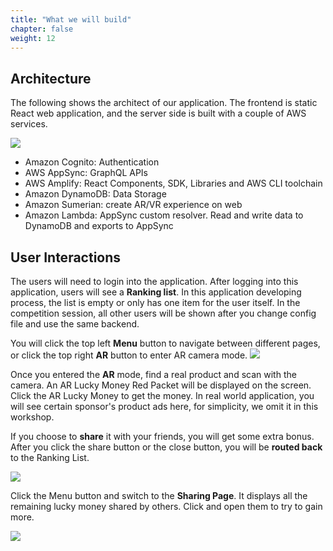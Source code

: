 ```yaml
---
title: "What we will build"
chapter: false
weight: 12
---
```


## Architecture
The following shows the architect of our application. The frontend is static React web application, and the server side is built with a couple of AWS services.

![](/images/introduction/arch.png)

* Amazon Cognito: Authentication
* AWS AppSync: GraphQL APIs     
* AWS Amplify: React Components, SDK, Libraries and AWS CLI toolchain     
* Amazon DynamoDB: Data Storage     
* Amazon Sumerian: create AR/VR experience on web  
* Amazon Lambda: AppSync custom resolver. Read and write data to DynamoDB and exports to AppSync

## User Interactions

The users will need to login into the application. After logging into this application, users will see a **Ranking list**. In this application developing process, the list is empty or only has one item for the user itself. 
In the competition session, all other users will be shown after you change config file and use the same backend.

You will click the top left **Menu** button to navigate between different pages, or click the top right **AR** button to enter AR camera mode.
![](/images/introduction/screenshot-1.jpg)

Once you entered the **AR** mode, find a real product and scan with the camera. 
An AR Lucky Money Red Packet will be displayed on the screen. Click the AR Lucky Money to get the money. 
In real world application, you will see certain sponsor's product ads here, for simplicity, we omit it in this workshop.
 
If you choose to **share** it with your friends, you will get some extra bonus. After you click the share button or the close button, you will be **routed back** to the Ranking List.

![](/images/introduction/screenshot-2.jpg)

Click the Menu button and switch to the **Sharing Page**. It displays all the remaining lucky money shared by others. Click and open them to try to gain more. 

![](/images/introduction/screenshot-3.jpg)
   
  






